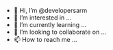 - 👋 Hi, I’m @developersarm
- 👀 I’m interested in ...
- 🌱 I’m currently learning ...
- 💞️ I’m looking to collaborate on ...
- 📫 How to reach me ...

<!---
developersarm/developersarm is a ✨ special ✨ repository because its `README.md` (this file) appears on your GitHub profile.
You can click the Preview link to take a look at your changes.
--->
